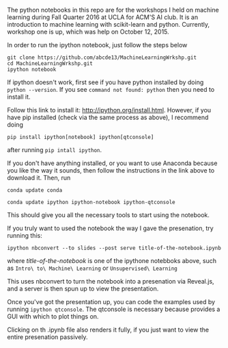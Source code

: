 
The python notebooks in this repo are for the workshops I held on machine learning during Fall Quarter 2016 at  UCLA for ACM'S AI club. It is an introduction to machine learning with scikit-learn and python. Currently, workshop one is up, which was help on October 12, 2015. 

In order to run the ipython notebook, just follow the steps below

    git clone https://github.com/abcde13/MachineLearningWrkshp.git
    cd MachineLearningWrkshp.git
    ipython notebook

If ipython doesn't work, first see if you have python installed by doing `python --version`. If you see `command not found: python` then you need to install it.

Follow this link to install it: http://ipython.org/install.html. However, if you have pip installed (check via the same process as above),
I recommend doing 
    
    pip install ipython[notebook] ipython[qtconsole]

after running `pip intall ipython`.

If you don't have anything installed, or you want to use Anaconda because you like the way it sounds, then follow the instructions in the link above
to download it. Then, run 

    conda update conda

    conda update ipython ipython-notebook ipython-qtconsole


This should give you all the necessary tools to start using the notebook.

If you truly want to used the notebook the way I gave the presenation, try running this:

    ipython nbconvert --to slides --post serve title-of-the-notebook.ipynb

where <i>title-of-the-notebook</i> is one of the ipythone notebboks above, such as `Intro\ to\ Machine\ Learning` or `Unsupervised\ Learning`

This uses nbconvert to turn the notebook into a presenation via Reveal.js, and a server is then spun up to view the presentation. 
 
Once you've got the presentation up, you can code the examples used by running `ipython qtconsole`. The qtconsole is necessary because provides a GUI with which to plot things on.

Clicking on th .ipynb file also renders it fully, if you just want to view the entire presenation passively.
